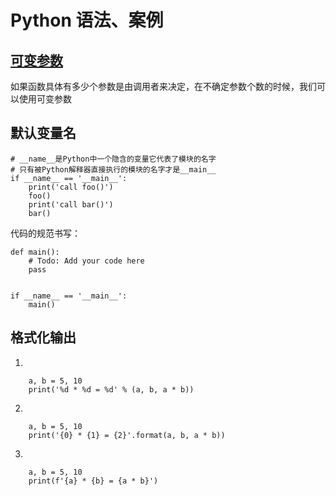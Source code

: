 # Python 语法、案例

## [可变参数](./programs/variable_parameter.py)

如果函数具体有多少个参数是由调用者来决定，在不确定参数个数的时候，我们可以使用可变参数

## 默认变量名

    # __name__是Python中一个隐含的变量它代表了模块的名字
    # 只有被Python解释器直接执行的模块的名字才是__main__
    if __name__ == '__main__':
        print('call foo()')
        foo()
        print('call bar()')
        bar()

代码的规范书写：

    def main():
        # Todo: Add your code here
        pass


    if __name__ == '__main__':
        main()

## 格式化输出
1.

    
        a, b = 5, 10
        print('%d * %d = %d' % (a, b, a * b))
    
2.

        a, b = 5, 10
        print('{0} * {1} = {2}'.format(a, b, a * b))

3.

        a, b = 5, 10
        print(f'{a} * {b} = {a * b}')




